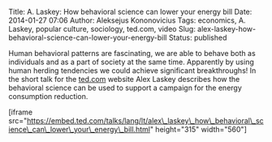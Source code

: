 Title: A. Laskey: How behavioral science can lower your energy bill
Date: 2014-01-27 07:06
Author: Aleksejus Kononovicius
Tags: economics, A. Laskey, popular culture, sociology, ted.com, video
Slug: alex-laskey-how-behavioral-science-can-lower-your-energy-bill
Status: published

Human behavioral patterns
are fascinating, we are able to behave both as individuals and as a part
of society at the same time. Apparently by using human herding
tendencies we could achieve significant breakthroughs! In the short talk
for the
[ted.com](https://www.ted.com/talks/alex_laskey_how_behavioral_science_can_lower_your_energy_bill.html)
website Alex Laskey describes how the behavioral science can be used to
support a campaign for the energy consumption reduction.

\[iframe
src="https://embed.ted.com/talks/lang/lt/alex\_laskey\_how\_behavioral\_science\_can\_lower\_your\_energy\_bill.html"
height="315" width="560"\]
